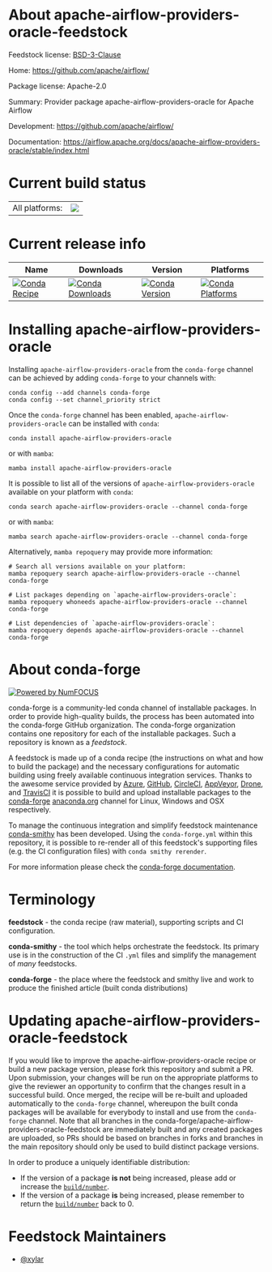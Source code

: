 About apache-airflow-providers-oracle-feedstock
===============================================

Feedstock license: [BSD-3-Clause](https://github.com/conda-forge/apache-airflow-providers-oracle-feedstock/blob/main/LICENSE.txt)

Home: https://github.com/apache/airflow/

Package license: Apache-2.0

Summary: Provider package apache-airflow-providers-oracle for Apache Airflow

Development: https://github.com/apache/airflow/

Documentation: https://airflow.apache.org/docs/apache-airflow-providers-oracle/stable/index.html

Current build status
====================


<table><tr><td>All platforms:</td>
    <td>
      <a href="https://dev.azure.com/conda-forge/feedstock-builds/_build/latest?definitionId=11913&branchName=main">
        <img src="https://dev.azure.com/conda-forge/feedstock-builds/_apis/build/status/apache-airflow-providers-oracle-feedstock?branchName=main">
      </a>
    </td>
  </tr>
</table>

Current release info
====================

| Name | Downloads | Version | Platforms |
| --- | --- | --- | --- |
| [![Conda Recipe](https://img.shields.io/badge/recipe-apache--airflow--providers--oracle-green.svg)](https://anaconda.org/conda-forge/apache-airflow-providers-oracle) | [![Conda Downloads](https://img.shields.io/conda/dn/conda-forge/apache-airflow-providers-oracle.svg)](https://anaconda.org/conda-forge/apache-airflow-providers-oracle) | [![Conda Version](https://img.shields.io/conda/vn/conda-forge/apache-airflow-providers-oracle.svg)](https://anaconda.org/conda-forge/apache-airflow-providers-oracle) | [![Conda Platforms](https://img.shields.io/conda/pn/conda-forge/apache-airflow-providers-oracle.svg)](https://anaconda.org/conda-forge/apache-airflow-providers-oracle) |

Installing apache-airflow-providers-oracle
==========================================

Installing `apache-airflow-providers-oracle` from the `conda-forge` channel can be achieved by adding `conda-forge` to your channels with:

```
conda config --add channels conda-forge
conda config --set channel_priority strict
```

Once the `conda-forge` channel has been enabled, `apache-airflow-providers-oracle` can be installed with `conda`:

```
conda install apache-airflow-providers-oracle
```

or with `mamba`:

```
mamba install apache-airflow-providers-oracle
```

It is possible to list all of the versions of `apache-airflow-providers-oracle` available on your platform with `conda`:

```
conda search apache-airflow-providers-oracle --channel conda-forge
```

or with `mamba`:

```
mamba search apache-airflow-providers-oracle --channel conda-forge
```

Alternatively, `mamba repoquery` may provide more information:

```
# Search all versions available on your platform:
mamba repoquery search apache-airflow-providers-oracle --channel conda-forge

# List packages depending on `apache-airflow-providers-oracle`:
mamba repoquery whoneeds apache-airflow-providers-oracle --channel conda-forge

# List dependencies of `apache-airflow-providers-oracle`:
mamba repoquery depends apache-airflow-providers-oracle --channel conda-forge
```


About conda-forge
=================

[![Powered by
NumFOCUS](https://img.shields.io/badge/powered%20by-NumFOCUS-orange.svg?style=flat&colorA=E1523D&colorB=007D8A)](https://numfocus.org)

conda-forge is a community-led conda channel of installable packages.
In order to provide high-quality builds, the process has been automated into the
conda-forge GitHub organization. The conda-forge organization contains one repository
for each of the installable packages. Such a repository is known as a *feedstock*.

A feedstock is made up of a conda recipe (the instructions on what and how to build
the package) and the necessary configurations for automatic building using freely
available continuous integration services. Thanks to the awesome service provided by
[Azure](https://azure.microsoft.com/en-us/services/devops/), [GitHub](https://github.com/),
[CircleCI](https://circleci.com/), [AppVeyor](https://www.appveyor.com/),
[Drone](https://cloud.drone.io/welcome), and [TravisCI](https://travis-ci.com/)
it is possible to build and upload installable packages to the
[conda-forge](https://anaconda.org/conda-forge) [anaconda.org](https://anaconda.org/)
channel for Linux, Windows and OSX respectively.

To manage the continuous integration and simplify feedstock maintenance
[conda-smithy](https://github.com/conda-forge/conda-smithy) has been developed.
Using the ``conda-forge.yml`` within this repository, it is possible to re-render all of
this feedstock's supporting files (e.g. the CI configuration files) with ``conda smithy rerender``.

For more information please check the [conda-forge documentation](https://conda-forge.org/docs/).

Terminology
===========

**feedstock** - the conda recipe (raw material), supporting scripts and CI configuration.

**conda-smithy** - the tool which helps orchestrate the feedstock.
                   Its primary use is in the construction of the CI ``.yml`` files
                   and simplify the management of *many* feedstocks.

**conda-forge** - the place where the feedstock and smithy live and work to
                  produce the finished article (built conda distributions)


Updating apache-airflow-providers-oracle-feedstock
==================================================

If you would like to improve the apache-airflow-providers-oracle recipe or build a new
package version, please fork this repository and submit a PR. Upon submission,
your changes will be run on the appropriate platforms to give the reviewer an
opportunity to confirm that the changes result in a successful build. Once
merged, the recipe will be re-built and uploaded automatically to the
`conda-forge` channel, whereupon the built conda packages will be available for
everybody to install and use from the `conda-forge` channel.
Note that all branches in the conda-forge/apache-airflow-providers-oracle-feedstock are
immediately built and any created packages are uploaded, so PRs should be based
on branches in forks and branches in the main repository should only be used to
build distinct package versions.

In order to produce a uniquely identifiable distribution:
 * If the version of a package **is not** being increased, please add or increase
   the [``build/number``](https://docs.conda.io/projects/conda-build/en/latest/resources/define-metadata.html#build-number-and-string).
 * If the version of a package **is** being increased, please remember to return
   the [``build/number``](https://docs.conda.io/projects/conda-build/en/latest/resources/define-metadata.html#build-number-and-string)
   back to 0.

Feedstock Maintainers
=====================

* [@xylar](https://github.com/xylar/)

